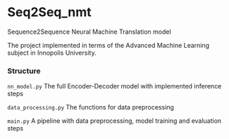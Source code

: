 # Seq2Seq_nmt
Sequence2Sequence Neural Machine Translation model

The project implemented in terms of the Advanced Machine Learning subject in Innopolis University.

### Structure
`nn_model.py`
  The full Encoder-Decoder model with implemented inference steps
  
`data_processing.py`
  The functions for data preprocessing
  
`main.py`
  A pipeline with data preprocessing, model training and evaluation steps
